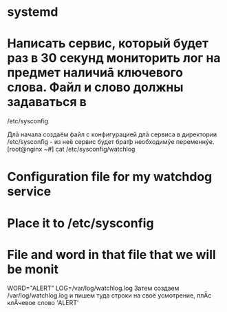 # systemd

# Написать сервис, который будет раз в 30 секунд мониторить лог на предмет наличиā ключевого слова. Файл и слово должны задаваться в
/etc/sysconfig

Длā начала создаём файл с конфигурацией длā сервиса в директории
/etc/sysconfig - из неё сервис будет братþ необходимýе переменнýе.
[root@nginx ~#] cat /etc/sysconfig/watchlog
# Configuration file for my watchdog service
# Place it to /etc/sysconfig
# File and word in that file that we will be monit
WORD="ALERT"
LOG=/var/log/watchlog.log
Затем создаем /var/log/watchlog.log и пишем туда строки на своё усмотрение,
плĀс клĀчевое слово ‘ALERT’
